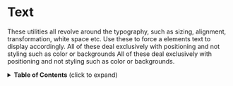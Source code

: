# Text

These utilities all revolve around the typography, such as sizing, alignment, transformation, white space etc. Use these to force a elements text to display accordingly. All of these deal exclusively with positioning and not styling such as color or backgrounds All of these deal exclusively with positioning and not styling such as color or backgrounds.

<details>
	<summary><strong>Table of Contents</strong> (click to expand)</summary>

* [text-color](#text-color)

<details>

## text-color

Creates text color variants

* **Group:** General
* **Access:** public
* **Since:** 0.1.0

### Parameters

| Name      | Type                                                             | Description                                        | Default |
| :-------- | :--------------------------------------------------------------- | :------------------------------------------------- | :------ |
| `$parent` | **[String](https://sass-lang.com/documentation/values/strings)** | a CSS selector; should not include an HTML element | -       |
| `$color`  | **[Color](https://sass-lang.com/documentation/values/colors)**   | the text color                                     | -       |

### Examples

```scss
.example {
  @include text-color('.text-test', black, white);
}
```
